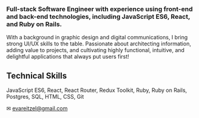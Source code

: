 ### Full-stack Software Engineer with experience using front-end and back-end technologies, including JavaScript ES6, React, and Ruby on Rails.

With a background in graphic design and digital communications, I bring strong UI/UX skills to the table. Passionate about architecting information, adding value to projects, and cultivating highly functional, intuitive, and delightful applications that always put users first!


## Technical Skills
JavaScript ES6, React, React Router, Redux Toolkit, Ruby, Ruby on Rails, Postgres, SQL, HTML, CSS, Git

✉ evareitzel@gmail.com
  

<!---
evareitzel/evareitzel is a ✨ special ✨ repository because its `README.md` (this file) appears on your GitHub profile.
You can click the Preview link to take a look at your changes.

- 💞️ I’m looking to collaborate on ...

//
- 👋 Hi, I’m @evareitzel
- 👀 I’m a Software Engineer.
- 🌱 I graduated from Flatiron School's Software Engineering program.
- 📫 How to reach me 
     LinkedIn: evareitzel

--->
